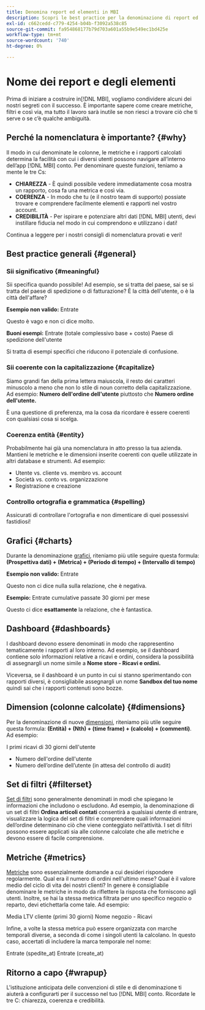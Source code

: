 ```yaml
---
title: Denomina report ed elementi in MBI
description: Scopri le best practice per la denominazione di report ed elementi in [!DNL MBI].
exl-id: c662cedd-c779-4254-b04b-f3092a538c85
source-git-commit: fa954868177b79d703a601a55b9e549ec1bd425e
workflow-type: tm+mt
source-wordcount: '740'
ht-degree: 0%

---
```


# Nome dei report e degli elementi

Prima di iniziare a costruire in[!DNL MBI], vogliamo condividere alcuni dei nostri segreti con il successo. È importante sapere come creare metriche, filtri e così via, ma tutto il lavoro sarà inutile se non riesci a trovare ciò che ti serve o se c’è qualche ambiguità.

## Perché la nomenclatura è importante? {#why}

Il modo in cui denominate le colonne, le metriche e i rapporti calcolati determina la facilità con cui i diversi utenti possono navigare all’interno dell’app [!DNL MBI] conto. Per denominare queste funzioni, teniamo a mente le tre Cs:

* **CHIAREZZA** - È quindi possibile vedere immediatamente cosa mostra un rapporto, cosa fa una metrica e così via.
* **COERENZA** - In modo che tu (e il nostro team di supporto) possiate trovare e comprendere facilmente elementi e rapporti nel vostro account.
* **CREDIBILITÀ** - Per ispirare e potenziare altri dati [!DNL MBI] utenti, devi instillare fiducia nel modo in cui comprendono e utilizzano i dati!

Continua a leggere per i nostri consigli di nomenclatura provati e veri!

## Best practice generali {#general}

### Sii significativo {#meaningful}

Sii specifica quando possibile! Ad esempio, se si tratta del paese, sai se si tratta del paese di spedizione o di fatturazione? È la città dell&#39;utente, o è la città dell&#39;affare?

**Esempio non valido:**
Entrate

Questo è vago e non ci dice molto.

**Buoni esempi:**
Entrate (totale complessivo base + costo) Paese di spedizione dell&#39;utente

Si tratta di esempi specifici che riducono il potenziale di confusione.

### Sii coerente con la capitalizzazione {#capitalize}

Siamo grandi fan della prima lettera maiuscola, il resto dei caratteri minuscolo a meno che non lo stile di noun corretto della capitalizzazione. Ad esempio: **Numero dell&#39;ordine dell&#39;utente** piuttosto che **Numero ordine dell&#39;utente.**

È una questione di preferenza, ma la cosa da ricordare è essere coerenti con qualsiasi cosa si scelga.

### Coerenza entità {#entity}

Probabilmente hai già una nomenclatura in atto presso la tua azienda. Mantieni le metriche e le dimensioni inserite coerenti con quelle utilizzate in altri database e strumenti. Ad esempio:

* Utente vs. cliente vs. membro vs. account
* Società vs. conto vs. organizzazione
* Registrazione e creazione

### Controllo ortografia e grammatica {#spelling}

Assicurati di controllare l&#39;ortografia e non dimenticare di quei possessivi fastidiosi!

## Grafici {#charts}

Durante la denominazione [grafici](../tutorials/using-visual-report-builder.md), riteniamo più utile seguire questa formula: **(Prospettiva dati) + (Metrica) + (Periodo di tempo) + (Intervallo di tempo)**

**Esempio non valido:**
Entrate

Questo non ci dice nulla sulla relazione, che è negativa.

**Esempio:**
Entrate cumulative passate 30 giorni per mese

Questo ci dice **esattamente** la relazione, che è fantastica.

## Dashboard {#dashboards}

I dashboard devono essere denominati in modo che rappresentino tematicamente i rapporti al loro interno. Ad esempio, se il dashboard contiene solo informazioni relative a ricavi e ordini, considera la possibilità di assegnargli un nome simile a **Nome store - Ricavi e ordini.**

Viceversa, se il dashboard è un punto in cui si stanno sperimentando con rapporti diversi, è consigliabile assegnargli un nome **Sandbox del tuo nome** quindi sai che i rapporti contenuti sono bozze.

## Dimension (colonne calcolate) {#dimensions}

Per la denominazione di nuove [dimensioni](../data-analyst/data-warehouse-mgr/creating-calculated-columns.md), riteniamo più utile seguire questa formula: **(Entità) + (Nth) + (time frame) + (calcolo) + (commenti)**. Ad esempio:

I primi ricavi di 30 giorni dell&#39;utente
* Numero dell&#39;ordine dell&#39;utente
* Numero dell’ordine dell’utente (in attesa del controllo di audit)

## Set di filtri {#filterset}

[Set di filtri](../data-user/reports/ess-manage-data-filters.md) sono generalmente denominati in modi che spiegano le informazioni che includono o escludono. Ad esempio, la denominazione di un set di filtri **Ordina articoli contati** consentirà a qualsiasi utente di entrare, visualizzare la logica del set di filtri e comprendere quali informazioni dell’ordine determinano ciò che viene conteggiato nell’attività. I set di filtri possono essere applicati sia alle colonne calcolate che alle metriche e devono essere di facile comprensione.

## Metriche {#metrics}

[Metriche](../data-user/reports/ess-manage-data-metrics.md) sono essenzialmente domande a cui desideri rispondere regolarmente. Qual era il numero di ordini nell&#39;ultimo mese? Qual è il valore medio del ciclo di vita dei nostri clienti? In genere è consigliabile denominare le metriche in modo da riflettere la risposta che forniscono agli utenti. Inoltre, se hai la stessa metrica filtrata per uno specifico negozio o reparto, devi etichettarla come tale. Ad esempio:

Media LTV cliente (primi 30 giorni) Nome negozio - Ricavi

Infine, a volte la stessa metrica può essere organizzata con marche temporali diverse, a seconda di come i singoli utenti la calcolano. In questo caso, accertati di includere la marca temporale nel nome:

Entrate (spedite\_at) Entrate (create\_at)

## Ritorno a capo {#wrapup}

L&#39;istituzione anticipata delle convenzioni di stile e di denominazione ti aiuterà a configurarti per il successo nel tuo [!DNL MBI] conto. Ricordate le tre C: chiarezza, coerenza e credibilità.
